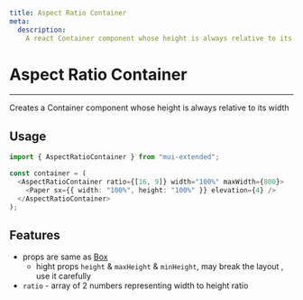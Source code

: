 ```YAML
title: Aspect Ratio Container
meta:
  description:
    A react Container component whose height is always relative to its width.
```

# Aspect Ratio Container

---

Creates a Container component whose height is always relative to its width

## Usage

```typescript
import { AspectRatioContainer } from "mui-extended";

const container = (
  <AspectRatioContainer ratio={[16, 9]} width="100%" maxWidth={800}>
    <Paper sx={{ width: "100%", height: "100%" }} elevation={4} />
  </AspectRatioContainer>
);
```

## Features

- props are same as [Box](https://mui.com/material-ui/react-box/)
  - hight props `height` & `maxHeight` & `minHeight`, may break the layout , use it carefully
- `ratio` - array of 2 numbers representing width to height ratio
